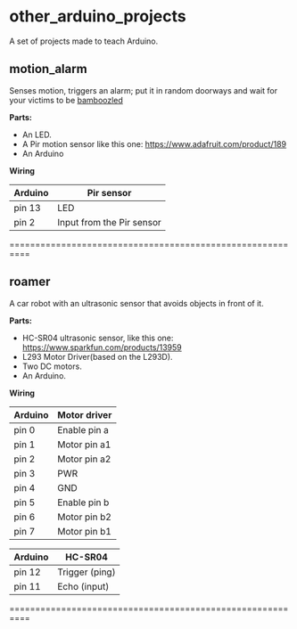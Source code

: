 # other_arduino_projects
A set of projects made to teach Arduino.

## motion_alarm

Senses motion, triggers an alarm; put it in random doorways
and wait for your victims to be [bamboozled](https://pics.onsizzle.com/you-thought-was-slug-but-was-dogco-bamboozled-again-always-6281922.png)

**Parts:**

* An LED.
* A Pir motion sensor like this one: https://www.adafruit.com/product/189
* An Arduino

**Wiring**

Arduino     |     Pir sensor
------------|---------------
pin 13      |     LED
pin 2       |     Input from the Pir sensor

==========================================================

## roamer

A car robot with an ultrasonic sensor that avoids objects in front of it.

**Parts:**

* HC-SR04 ultrasonic sensor, like this one: https://www.sparkfun.com/products/13959
* L293 Motor Driver(based on the L293D).
* Two DC motors.
* An Arduino.

**Wiring**

Arduino     |     Motor driver
------------|-----------------
pin 0       |     Enable pin a
pin 1       |     Motor pin a1
pin 2       |     Motor pin a2
pin 3       |     PWR
pin 4       |     GND
pin 5       |     Enable pin b
pin 6       |     Motor pin b2
pin 7       |     Motor pin b1

Arduino     |     HC-SR04
------------|-----------------
pin 12      |     Trigger (ping)
pin 11      |     Echo (input)

==========================================================
